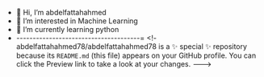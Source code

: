 - 👋 Hi, I’m abdelfattahahmed
- 👀 I’m interested in Machine Learning 
- 🌱 I’m currently learning python
- --------------------------------------=
<!-
abdelfattahahmed78/abdelfattahahmed78 is a ✨ special ✨ repository because its `README.md` (this file) appears on your GitHub profile.
You can click the Preview link to take a look at your changes.
--->
